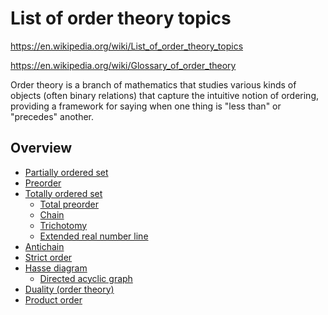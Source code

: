 # List of order theory topics

https://en.wikipedia.org/wiki/List_of_order_theory_topics

https://en.wikipedia.org/wiki/Glossary_of_order_theory

Order theory is a branch of mathematics that studies various kinds of objects (often binary relations) that capture the intuitive notion of ordering, providing a framework for saying when one thing is "less than" or "precedes" another.

## Overview

- [Partially ordered set](https://en.wikipedia.org/wiki/Partially_ordered_set)
- [Preorder](https://en.wikipedia.org/wiki/Preorder)
- [Totally ordered set](https://en.wikipedia.org/wiki/Totally_ordered_set)
  - [Total preorder](https://en.wikipedia.org/wiki/Total_preorder)
  - [Chain](https://en.wikipedia.org/wiki/Chain_(order_theory))
  - [Trichotomy](https://en.wikipedia.org/wiki/Trichotomy_(mathematics))
  - [Extended real number line](https://en.wikipedia.org/wiki/Extended_real_number_line)
- [Antichain](https://en.wikipedia.org/wiki/Antichain)
- [Strict order](https://en.wikipedia.org/wiki/Strict_order)
- [Hasse diagram](https://en.wikipedia.org/wiki/Hasse_diagram)
  - [Directed acyclic graph](https://en.wikipedia.org/wiki/Directed_acyclic_graph)
- [Duality (order theory)](https://en.wikipedia.org/wiki/Duality_(order_theory))
- [Product order](https://en.wikipedia.org/wiki/Product_order)
